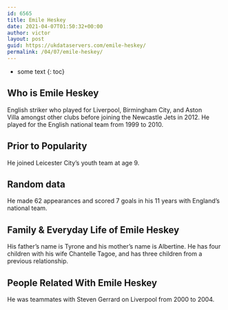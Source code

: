 ```yaml
---
id: 6565
title: Emile Heskey
date: 2021-04-07T01:50:32+00:00
author: victor
layout: post
guid: https://ukdataservers.com/emile-heskey/
permalink: /04/07/emile-heskey/
---
```


* some text
{: toc}


## Who is Emile Heskey



English striker who played for Liverpool, Birmingham City, and Aston Villa amongst other clubs before joining the Newcastle Jets in 2012. He played for the English national team from 1999 to 2010.

                
                
                
## Prior to Popularity



He joined Leicester City&#8217;s youth team at age 9.

                
                
                
## Random data



He made 62 appearances and scored 7 goals in his 11 years with England&#8217;s national team.

                
                
                
## Family & Everyday Life of Emile Heskey



His father&#8217;s name is Tyrone and his mother&#8217;s name is Albertine. He has four children with his wife Chantelle Tagoe, and has three children from a previous relationship.

                
                
                
## People Related With Emile Heskey



He was teammates with Steven Gerrard on Liverpool from 2000 to 2004.

                
              
            
          
          
          
